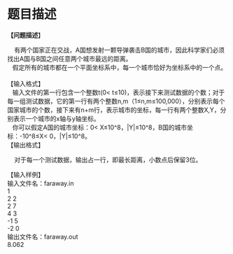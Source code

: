 # 题目描述


<p><b>【问题描述</b>】</p>
<div>    有两个国家正在交战，A国想发射一颗导弹袭击B国的城市，因此科学家们必须找出A国与B国之间任意两个城市最远的距离。<br/>
   假定所有的城市都在一个平面坐标系中，每一个城市恰好为坐标系中的一个点。<br/>
 </div>
<div>【输入格式】</div>
<div><span>   输入文件的第一行包含一个整数t(0&lt; t≤10)，表示接下来测试数据的个数；对于每一组测试数据，它的第一行有两个整数n,m（1≤n,m≤100,000），分别表示每个国家城市的个数，接下来有n+m行，表示城市的坐标，每一行有两个整数X,Y，分别表示一个城市的x轴与y轴坐标。<br/>
   你可以假定A国的城市坐标：0&lt; X≤10^8，|Y|≤10^8，B国的城市坐标：-10^8≤X&lt; 0，|Y|≤10^8。</span></div>
<div>【输出格式】</div>
<p>    对于每一个测试数据，输出占一行，即最长距离，小数点后保留3位。</p>
<div>【输入样例】</div>
<div>输入文件名：<span>faraway.in</span></div>
<div>1<br/>
2 2</div>
<div>2 7<br/>
4 3<br/>
-1 5<br/>
-2 0</div>
<div>输出文件名：<span>faraway.out</span></div>
<div><span>8.062</span></div>
